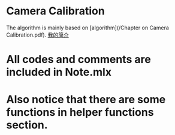 # Camera Calibration
The algorithm is mainly based on [algorithm](/Chapter on Camera Calibration.pdf).
[我的简介](/example/profile.md)

# All codes and comments are included in Note.mlx
# Also notice that there are some functions in helper functions section.
